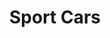 ---
title: "Sport Cars"
url: /ciudad-autonoma-de-buenos-aires/sport-cars-mendoza/
shop: reparación de automóviles
---
